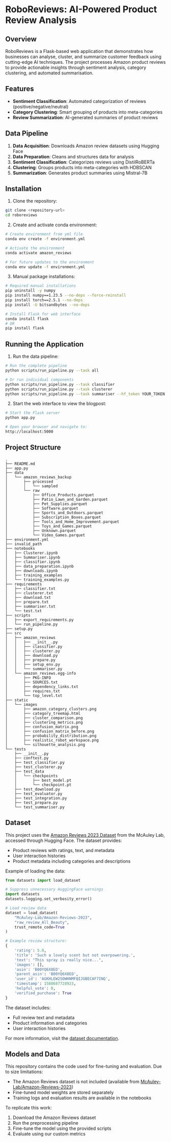 # RoboReviews: AI-Powered Product Review Analysis

## Overview
RoboReviews is a Flask-based web application that demonstrates how businesses can analyse, cluster, and summarize customer feedback using cutting-edge AI techniques. The project processes Amazon product reviews to provide actionable insights through sentiment analysis, category clustering, and automated summarisation.

## Features
- **Sentiment Classification**: Automated categorization of reviews (positive/negative/neutral)
- **Category Clustering**: Smart grouping of products into meta-categories
- **Review Summarization**: AI-generated summaries of product reviews


## Data Pipeline
1. **Data Acquisition**: Downloads Amazon review datasets using Hugging Face
2. **Data Preparation**: Cleans and structures data for analysis
3. **Sentiment Classification**: Categorizes reviews using DistilRoBERTa
4. **Clustering**: Groups products into meta-categories with HDBSCAN
5. **Summarization**: Generates product summaries using Mistral-7B

## Installation

1. Clone the repository:
```bash
git clone <repository-url>
cd roboreviews
```
2. Create and activate conda environment:
```bash
# Create environment from yml file
conda env create -f environment.yml

# Activate the environment
conda activate amazon_reviews

# For future updates to the environment
conda env update -f environment.yml
```
3. Manual package installations:
```bash
# Required manual installations
pip uninstall -y numpy
pip install numpy==1.23.5 --no-deps --force-reinstall
pip install torch==2.5.1 --no-deps
pip install -U bitsandbytes --no-deps    

# Install Flask for web interface
conda install flask   
# OR
pip install flask     
```

## Running the Application

1. Run the data pipeline:
```bash
# Run the complete pipeline
python scripts/run_pipeline.py --task all 

# Or run individual components
python scripts/run_pipeline.py --task classifier
python scripts/run_pipeline.py --task clusterer
python scripts/run_pipeline.py --task summariser --hf_token YOUR_TOKEN
```

2. Start the web interface to view the blogpost:
```bash
# Start the Flask server
python app.py

# Open your browser and navigate to:
http://localhost:5000
```

## Project Structure

```
.
├── README.md
├── app.py
├── data
│   └── amazon_reviews_backup
│       ├── processed
│       │   └── sampled
│       └── raw
│           ├── Office_Products.parquet
│           ├── Patio_Lawn_and_Garden.parquet
│           ├── Pet_Supplies.parquet
│           ├── Software.parquet
│           ├── Sports_and_Outdoors.parquet
│           ├── Subscription_Boxes.parquet
│           ├── Tools_and_Home_Improvement.parquet
│           ├── Toys_and_Games.parquet
│           ├── Unknown.parquet
│           └── Video_Games.parquet
├── environment.yml
├── invalid_path
├── notebooks
│   ├── Clusterer.ipynb
│   ├── Summariser.ipynb
│   ├── classifier.ipynb
│   ├── data_preparation.ipynb
│   ├── downloads.ipynb
│   ├── training_examples
│   └── training_examples.py
├── requirements
│   ├── classifier.txt
│   ├── clusterer.txt
│   ├── download.txt
│   ├── prepare.txt
│   ├── summariser.txt
│   └── test.txt
├── scripts
│   ├── export_requirements.py
│   └── run_pipeline.py
├── setup.py
├── src
│   ├── amazon_reviews
│   │   ├── __init__.py
│   │   ├── classifier.py
│   │   ├── clusterer.py
│   │   ├── download.py
│   │   ├── prepare.py
│   │   ├── setup_env.py
│   │   └── summariser.py
│   └── amazon_reviews.egg-info
│       ├── PKG-INFO
│       ├── SOURCES.txt
│       ├── dependency_links.txt
│       ├── requires.txt
│       └── top_level.txt
├── static
│   └── images
│       ├── amazon_category_clusters.png
│       ├── category_treemap.html
│       ├── cluster_comparison.png
│       ├── clustering_metrics.png
│       ├── confusion_matrix.png
│       ├── confusion_matrix_before.png
│       ├── probability_distribution.png
│       ├── realistic_robot_workspace.png
│       └── silhouette_analysis.png
└── tests
    ├── __init__.py
    ├── conftest.py
    ├── test_classifier.py
    ├── test_clusterer.py
    ├── test_data
    │   └── checkpoints
    │       ├── best_model.pt
    │       └── checkpoint.pt
    ├── test_download.py
    ├── test_evaluator.py
    ├── test_integration.py
    ├── test_prepare.py
    └── test_summariser.py
```
## Dataset

This project uses the [Amazon Reviews 2023 Dataset](https://amazon-reviews-2023.github.io/index.html) from the McAuley Lab, accessed through Hugging Face. The dataset provides:

- Product reviews with ratings, text, and metadata
- User interaction histories
- Product metadata including categories and descriptions

Example of loading the data:
```python
from datasets import load_dataset

# Suppress unnecessary HuggingFace warnings
import datasets
datasets.logging.set_verbosity_error()

# Load review data
dataset = load_dataset(
    "McAuley-Lab/Amazon-Reviews-2023", 
    "raw_review_All_Beauty", 
    trust_remote_code=True
)

# Example review structure:
{
    'rating': 5.0,
    'title': 'Such a lovely scent but not overpowering.',
    'text': "This spray is really nice...",
    'images': [],
    'asin': 'B00YQ6X8EO',
    'parent_asin': 'B00YQ6X8EO',
    'user_id': 'AGKHLEW2SOWHNMFQIJGBECAF7INQ',
    'timestamp': 1588687728923,
    'helpful_vote': 0,
    'verified_purchase': True
}
```

The dataset includes:
- Full review text and metadata
- Product information and categories
- User interaction histories

For more information, visit the [dataset documentation](https://amazon-reviews-2023.github.io/data_loading/huggingface.html).

## Models and Data

This repository contains the code used for fine-tuning and evaluation. Due to size limitations:

- The Amazon Reviews dataset is not included (available from [McAuley-Lab/Amazon-Reviews-2023](https://amazon-reviews-2023.github.io/data_loading/huggingface.html))
- Fine-tuned model weights are stored separately
- Training logs and evaluation results are available in the notebooks

To replicate this work:
1. Download the Amazon Reviews dataset
2. Run the preprocessing pipeline
3. Fine-tune the model using the provided scripts
4. Evaluate using our custom metrics